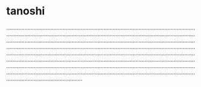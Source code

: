 # tanoshi

..................................................................................................................................................................................................................................................................................................................................................................................................................................................................................................................................................................................................................................................................................................................................................................................................................................................................................................................................................................................................................................................................................
